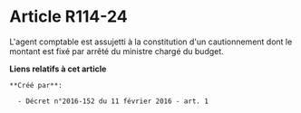# Article R114-24

L'agent comptable est assujetti à la constitution d'un cautionnement dont le montant est fixé par arrêté du ministre chargé
du budget.

**Liens relatifs à cet article**

	**Créé par**:

	  - Décret n°2016-152 du 11 février 2016 - art. 1
